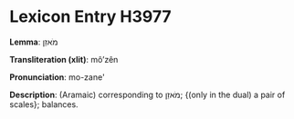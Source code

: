 # Lexicon Entry H3977

**Lemma**: מֹאזֵן

**Transliteration (xlit)**: môʼzên

**Pronunciation**: mo-zane'

**Description**:
(Aramaic) corresponding to מֹאזֵן; {(only in the dual) a pair of scales}; balances.
